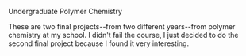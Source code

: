Undergraduate Polymer Chemistry

These are two final projects--from two different years--from polymer chemistry at my school. I didn't fail the course, I just decided to do the second final project because I found it very interesting.
